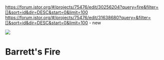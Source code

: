 https://forum.jstor.org/#/projects/75476/edit/30256204?query=fire&filter=[]&sort=id&dir=DESC&start=0&limit=100
https://forum.jstor.org/#/projects/75476/edit/31638680?query=&filter=[]&sort=id&dir=DESC&start=0&limit=100 - new

<a href="https://juncture-digital.org"><img src="https://gitcdn.link/repo/jstor-labs/juncture/main/images/ve-button.png"></a>

<param ve-config header="header" main="now-and-then">

<param ve-compare url="https://forum.jstor.org/#/projects/75476/edit/31638680?query=&filter=[]&sort=id&dir=DESC&start=0&limit=100" label="Barret's Fire, Canterbury (2021)" attribution="Michael Stubbs and Ethan Dudley">
<param ve-compare url="https://forum.jstor.org/#/projects/75476/edit/30256204?query=fire&filter=[]&sort=id&dir=DESC&start=0&limit=100e" label="Barret's Fire, Canterbury -  unknown">

# Barrett's Fire

